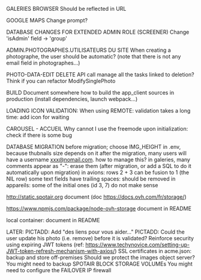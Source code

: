 GALERIES BROWSER
	Should be reflected in URL

GOOGLE MAPS
	Change prompt?

DATABASE CHANGES FOR EXTENDED ADMIN ROLE (SCREENER)
	Change 'isAdmin' field -> 'group'
	
ADMIN.PHOTOGRAPHES.UTILISATEURS DU SITE
	When creating a photographe, the user should be automatic? (note that there is not any email field in photographes...)

PHOTO-DATA-EDIT
	DELETE API call manage all the tasks linked to deletion?
	Think if you can refactor ModifySinglePhoto

BUILD
	Document somewhere how to build the app_client sources in production (install dependencies, launch webpack...)

LOADING ICON
	VALIDATION: When using REMOTE: validation takes a long time: add icon for waiting
	
CAROUSEL - ACCUEIL
	 Why cannot I use the freemode upon initialization: check if there is some bug

DATABASE MIGRATION
	before migration; choose IMG_HEIGHT in .env, because thubnails size depends on it
	after the migration, many users will have a username xxx@nomail.com. how to manage this?
	in galeries, many comments appear as "-": erase them (after migration, or add a SQL to do it automatically upon migration)
	in avions: rows 2 + 3 can be fusion to 1 (the NIL row)
	some text fields have trailing spaces: should be removed
	in appareils: some of the initial ones (id 3, 7) do not make sense
	
http://static.spotair.org
	document
	(doc https://docs.ovh.com/fr/storage/)

https://www.npmjs.com/package/node-ovh-storage
	document in README

local container:
	document in README
	
LATER:
	PICTADD: 	Add "des liens pour vous aider..."
	PICTADD: Could the user update his photo (i.e. remove) before it is validated?
	Reinforce security using expiring JWT tokens (ref: https://www.techynovice.com/setting-up-JWT-token-refresh-mechanism-with-axios/)
	SSL certificates in acme.json: backup and store off-premises
	Should we protect the images object server?
	You might need to backup SPOTAIR BLOCK STORAGE VOLUMEs
	You might need to configure the FAILOVER IP firewall
	


